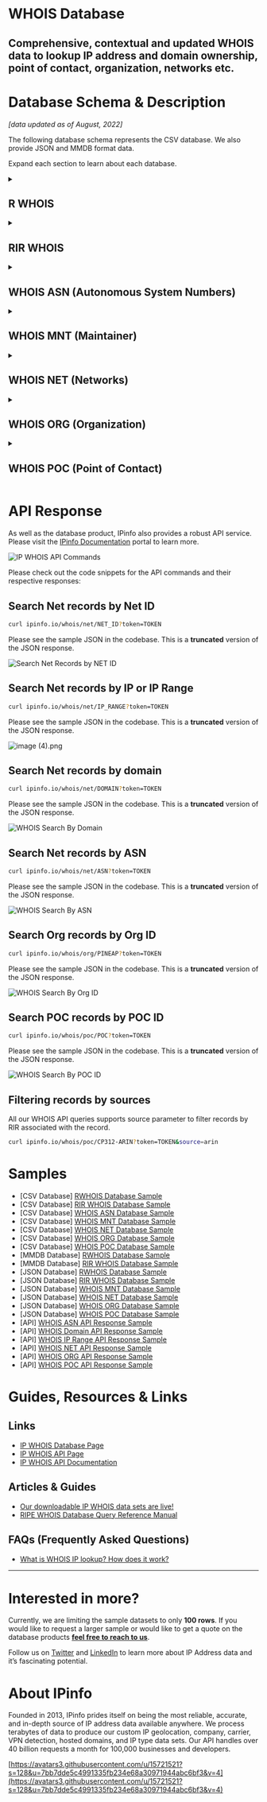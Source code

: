 # WHOIS Database

## Comprehensive, contextual and updated WHOIS data to lookup IP address and domain ownership, point of contact, organization, networks etc.

# Database Schema & Description

*[data updated as of August, 2022]*

The following database schema represents the CSV database. We also provide JSON and MMDB format data.

Expand each section to learn about each database.


<details>
<summary>
<h2>R WHOIS</h2>
</summary>

Parsed and normalized data we have collected from different RIRs. We also provide additional  fields to provide context to the data.

| Field Name  | Example                             | Data Type | Notes                               |
|-------------|-------------------------------------|-----------|-------------------------------------|
| `range`     | 50.28.18.195                        | TEXT      | IP Address range/netblock           |
| `id`        | NETBLK-GRADOCEROPUB.50.28.18.195/32 | TEXT      | Raw netblock identifier from WHOIS  |
| `name`      | Grado Cero Publicidad S.A. de C.V.  | TEXT      | Name of netblock                    |
| `descr`     | GRADOCEROPUB-50.28.18.195           | TEXT      | Description                         |
| `host`      | rwhois.liquidweb.com:4321           | TEXT      | Host information                    |
| `country`   | MX                                  | TEXT      | ISO 3166 country code               |
| `email`     | webmaster@gradocero.com             | TEXT      | Contact email information           |
| `abuse`     | abuse@sourcedns.com                 | TEXT      | Abuse email information             |
| `domain`    | gradocero.com                       | TEXT      | Domain associated with the netblock |
| `country.1` | MX                                  | TEXT      | Secondary country information       |
| `city`      | Naucalpan de Juarez                 | TEXT      | City information                    |
| `street`    | Calle Andes #46                     | TEXT      | Street information                  |
| `postal`    | 53125                               | TEXT      | Postal Code information             |
| `updated`   | 2021-01-26 00:00:00                 | TEXT      | Update date in the WHOIS registry   |
| `imported`  | 2021-01-27 04:44:47.206483          | TEXT      | Imported date in the WHOIS registry |


</details>

<details>
<summary>
<h2>RIR WHOIS</h2>
</summary>

RIR WHOIS data is created by parsing IP WHOIS data from the regional Internet Registries. Aside from normalizing and structuring the data from different RIR, we include additional contexts and insights.

| Field Name     | Example                                    | Data Type | Notes                                                                                                                |
|----------------|--------------------------------------------|-----------|----------------------------------------------------------------------------------------------------------------------|
| `range`        | 45.142.160.224-45.142.161.255              | TEXT      | IP Address range/netblock                                                                                            |
| `id`           | PL-DOMYNET-NETWORK                         | TEXT      | Raw netblock identifier from WHOIS                                                                                   |
| `name`         | DomyNet Sp. z o.o.                         | TEXT      | Name of netblock                                                                                                     |
| `country`      | PL                                         | TEXT      | ISO 3166 country code                                                                                                |
| `status`       | ASSIGNED PA                                | TEXT      | Range assignment type ([RIPE’s documentation](https://www.ripe.net/publications/docs/ripe-733))                      |
| `tech`         | PK9274-RIPE                                | TEXT      | ID for technical contact of WHOIS record                                                                             |
| `maintainer`   | MNT-PL-DOMYNET-1                           | TEXT      | ID for contact authorized to update WHOIS record for netblock                                                        |
| `admin`        | PK9274-RIPE                                | TEXT      | ID for administrative contact of netblock                                                                            |
| `source`       | ripe                                       | TEXT      | RIR associated with record (RIPE, ARIN, etc.)                                                                        |
| `whois_domain` | domynet.pl                                 | TEXT      | Domain name (from WHOIS entry)                                                                                       |
| `updated`      | 2020-01-09                                 | TEXT      | Last updated date (taken from WHOIS entry)                                                                           |
| `org`          | ORG-DSZO39-RIPE                            | TEXT      | ID or name of organization responsible for netblock                                                                  |
| `rdns_domain`  | domynet.pl                                 | TEXT      | Domain associated with IP range (only available if a majority of IPs within range share a common reverse DNS domain) |
| `domain`       | domynet.pl                                 | TEXT      | Domain associated with netblock (based on our data sets)                                                             |
| `geoloc`       | 52.2260524 20.9941955                      | TEXT      | Latitude/longitude coordinates indicating where users of network are located                                         |
| `org_address`  | ul. Lindleya 16/301 02-013 Warszawa POLAND | TEXT      | Address of the associated organization                                                                               |
| `asn`          | AS208348                                   | TEXT      | Autonomous system number for organization that routes traffic for IP (based on BGP routing data)                     |
| `as_name`      | DomyNet Sp. z o.o.                         | TEXT      | Name of AS (based on our data sets and data processing)                                                              |
| `as_domain`    | domynet.pl                                 | TEXT      | Domain of AS (based on our data sets and data processing)                                                            |
| `as_type`      | isp                                        | TEXT      | ISP, business, or hosting (based on around 20 different features and our custom training set)                        |


</details>

<details>
<summary>
<h2>WHOIS ASN (Autonomous System Numbers)</h2>
</summary>

ASN Data matched to WHOIS data for contextual data.

| Field Name | Example                         | Data Type | Notes                              |
|------------|---------------------------------|-----------|------------------------------------|
| `id`       | AS3670                          | TEXT      | ASN information                    |
| `name`     | Optimum Group                   | TEXT      | Name of the netblock               |
| `country`  | US                              | TEXT      | ISO 3166 country code              |
| `org_id`   | OPT                             | TEXT      | Organization id of the netblock    |
| `created`  | 1994-06-10                      | TEXT      | Created date in the WHOIS registry |
| `updated`  | 1995-12-08                      | TEXT      | Update date in the WHOIS registry  |
| `source`   | arin                            | TEXT      | RIR associated with the record     |
| `raw`      | ASHandle: AS3670 OrgID: PT A... | TEXT      | Raw data field                     |


</details>

<details>
<summary>
<h2>WHOIS MNT (Maintainer)</h2>
</summary>

| Field Name | Example                                         | Data Type | Notes                                          |
|------------|-------------------------------------------------|-----------|------------------------------------------------|
| `id`       | NETFIL-MNT                                      | TEXT      | ID for the contact authorized to update record |
| `name`     | NETFIL SRL BULEVARDUL RACOTEANU NR.163A FILI... | TEXT      | Name and information of the mnt contact        |
| `admin_id` | VD1057-RIPE                                     | TEXT      | Administrative contact id of the netblock      |
| `tech_id`  | VD1057-RIPE                                     | TEXT      | Technical contact id of the netblock           |
| `org_id`   | ORG-NS89-RIPE                                   | TEXT      | Organization responsible for the netblock      |
| `created`  | 2010-04-14                                      | TEXT      | Created date in the WHOIS registry             |
| `updated`  | 2010-04-14                                      | TEXT      | Updated date in the WHOIS registry             |
| `source`   | ripe                                            | TEXT      | RIR associated with the record                 |
| `raw`      | mntner: NETFIL-MNT descr: NE...                 | TEXT      | Raw data field                                 |


`updated` and `created` values can be set to `datetime` data type.

</details>



<details>
<summary>
<h2>WHOIS NET (Networks)</h2>
</summary>

Network information from WHOIS registry  

| Field Name | Example                                        | Data Type | Notes                                          |
|------------|------------------------------------------------|-----------|------------------------------------------------|
| `range`    | 148.59.204.0/23                                | TEXT      | Netblock range                                 |
| `id`       | IN                                             | TEXT      | Raw netblock identifier from WHOIS             |
| `name`     | iTel Networks Inc                              | TEXT      | Name of the netblock                           |
| `country`  | CA                                             | TEXT      | ISO 3166 country code                          |
| `domain`   | itel.com                                       | TEXT      | Domain associated with the netblock            |
| `org_id`   | IN                                             | TEXT      | Organization id of the netblock in the RIR db  |
| `status`   | ALLOCATION                                     | TEXT      | Range assignment type (see details)            |
| `tech_id`  | ABO24-ARIN JONAS30-ARIN RINKD-ARIN TRIGG15-... | TEXT      | ID for technical contact                       |
| `mnt_id`   | ITELN-ARIN                                     | TEXT      | ID for contact authorized to update the record |
| `admin_id` | RINKD-ARIN                                     | TEXT      | Administrative contact id of the netblock      |
| `abuse_id` | ABUSE3422-ARIN                                 | TEXT      | Abuse contact id of the netblock               |
| `created`  | 2016-10-07                                     | TEXT      | Created date in the WHOIS registry             |
| `updated`  | 2016-10-07                                     | TEXT      | Updated date in the WHOIS registry             |
| `source`   | arin                                           | TEXT      | RIR associated with the record                 |
| `raw`      | NetHandle: NET-148-59-204-0-1 OrgID: ...       | TEXT      | Raw data field                                 |

`updated` and `created` values can be set to `datetime` data type.

</details>


<details>
<summary>
<h2>WHOIS ORG (Organization)</h2>
</summary>

Organization information from WHOIS registry

| Field Name   | Example                          | Data Type | Notes                                                 |
|--------------|----------------------------------|-----------|-------------------------------------------------------|
| `id`         | CTC-7                            | TEXT      | ID of the organization responsible for the netblock   |
| `name`       | Communications Technology Center | TEXT      | Name of the organization responsible for the netblock |
| `address`    |                                  | TEXT      | Address information of the organization               |
| `street`     | IT Division PO Box 42495         | TEXT      | Street address information of the organization        |
| `city`       | Olympia                          | TEXT      | City of the organization                              |
| `state`      | WA                               | TEXT      | State / Region of the organization                    |
| `postalcode` | 98504-2495                       | TEXT      | Postal code information of the organization           |
| `country`    | US                               | TEXT      | ISO 3166 country code                                 |
| `admin_id`   | NIEDK-ARIN                       | TEXT      | Administrative contact id of the netblock             |
| `tech_id`    | NIEDK-ARIN                       | TEXT      | Technical contact ID of the netblock                  |
| `abuse_id`   | ABUSE135-ARIN NIEDK-ARIN         | TEXT      | Abuse contact ID of the netblock                      |
| `mnt_id`     | NIEDK-ARIN                       | TEXT      | ID for the contact authorized to update record        |
| `email`      |                                  | TEXT      | Email information of the organization                 |
| `domain`     | sbctc.edu                        | TEXT      | Domain associated with the netblock                   |
| `created`    | 1994-04-19                       | TEXT      | Created date in the WHOIS registry                    |
| `updated`    | 2015-11-24                       | TEXT      | Updated date in the WHOIS registry                    |
| `source`     | arin                             | TEXT      | RIR associated with the record                        |
| `raw`        | OrgID: CTC-7 OrgName: Communi... | TEXT      | Raw data field                                        |


`updated` and `created` values can be set to `datetime` data type.

</details>


<details>
<summary>
<h2>WHOIS POC (Point of Contact)</h2>
</summary>

WHOIS database registry from point of contact

| Field Name    | Example                                        | Data Type | Notes                                                                         |
|---------------|------------------------------------------------|-----------|-------------------------------------------------------------------------------|
| `id`          | TRONT-ARIN                                     | TEXT      | ID of the netblock owner                                                      |
| `name`        | Matthew Tront                                  | TEXT      | Name of the point of contact of the organization responsible for the netblock |
| `mobilephone` | +1-302-521-3780                                | TEXT      | Organizational mobile phone number of the point of contact                    |
| `officephone` | +1-215-873-2200                                | TEXT      | Organizational office phone number of the point of contact                    |
| `fax`         | +1-215-645-0383                                | TEXT      | Organizational fax number of the point of contact                             |
| `address`     | US, PA, Philadelphia, 456 North 5th St., 19123 | TEXT      | Address of the point of contact of the netblock owner                         |
| `country`     | US                                             | TEXT      | ISO 3166 country code                                                         |
| `email`       | mtront@destcorp.com                            | TEXT      | Email of the point of contact of the netblock owner                           |
| `abuse_email` | mtront@destcorp.com                            | TEXT      | Abuse contact of the point of contact of the netblock owner                   |
| `created`     | 2014-11-12                                     | TEXT      | Created date in the WHOIS registry                                            |
| `updated`     | 2014-11-12                                     | TEXT      | Updated date in the WHOIS registry                                            |
| `source`      | arin                                           | TEXT      | RIR associated with the record                                                |
| `raw`         | POCHandle: TRONT-ARIN IsRole: …                | TEXT      | Raw data field                                                                |


`updated` and `created` values can be set to `datetime` data type.

</details>

# API Response

As well as the database product, IPinfo also provides a robust API service. Please visit the [IPinfo Documentation](https://ipinfo.io/developers) portal to learn more.

![IP WHOIS API Commands](../assets/whois_api_command.png)

Please check out the code snippets for the API commands and their respective responses:

## Search Net records by Net ID

```bash
curl ipinfo.io/whois/net/NET_ID?token=TOKEN
```

Please see the sample JSON in the codebase. This is a **truncated** version of the JSON response.

![Search Net Records by NET ID](../assets/whois_search_by_net_id.png) 

## **Search Net records by IP or IP Range**

```bash
curl ipinfo.io/whois/net/IP_RANGE?token=TOKEN
```

Please see the sample JSON in the codebase. This is a **truncated** version of the JSON response.

![image (4).png](../assets/whois_search_by_ip.png) 

## **Search Net records by domain**

```bash
curl ipinfo.io/whois/net/DOMAIN?token=TOKEN
```

Please see the sample JSON in the codebase. This is a **truncated** version of the JSON response.

![WHOIS Search By Domain](../assets/whois_search_by_domain.png) 

## **Search Net records by ASN**

```bash
curl ipinfo.io/whois/net/ASN?token=TOKEN
```

Please see the sample JSON in the codebase. This is a **truncated** version of the JSON response.

![WHOIS Search By ASN](../assets/whois_search_by_asn.png)

## **Search Org records by Org ID**

```bash
curl ipinfo.io/whois/org/PINEAP?token=TOKEN
```

Please see the sample JSON in the codebase. This is a **truncated** version of the JSON response.

![WHOIS Search By Org ID](../assets/whois_search_by_org_id.png) 

## **Search POC records by POC ID**

```bash
curl ipinfo.io/whois/poc/POC?token=TOKEN
```

Please see the sample JSON in the codebase. This is a **truncated** version of the JSON response.

![WHOIS Search By POC ID](../assets/whois_search_by_poc_id.png)

## Filtering records by sources

All our WHOIS API queries supports source parameter to filter records by RIR associated with the record.

```bash
curl ipinfo.io/whois/poc/CP312-ARIN?token=TOKEN&source=arin
```

# Samples

- [CSV Database] [RWHOIS Database Sample](/WHOIS/rwhois_sample.csv)
- [CSV Database] [RIR WHOIS Database Sample](/WHOIS/whois_rir_sample.csv)
- [CSV Database] [WHOIS ASN Database Sample](/WHOIS/whois_asn_sample.csv)
- [CSV Database] [WHOIS MNT Database Sample](/WHOIS/whois_mnt_sample.csv)
- [CSV Database] [WHOIS NET Database Sample](/WHOIS/whois_net_sample.csv)
- [CSV Database] [WHOIS ORG Database Sample](/WHOIS/whois_org_sample.csv)
- [CSV Database] [WHOIS POC Database Sample](/WHOIS/whois_poc_sample.csv)
- [MMDB Database] [RWHOIS Database Sample](/WHOIS/rwhois_sample.mmdb)
- [MMDB Database] [RIR WHOIS Database Sample](/WHOIS/whois_rir_sample.mmdb)
- [JSON Database] [RWHOIS Database Sample](/WHOIS/rwhois_sample.json)
- [JSON Database] [RIR WHOIS Database Sample](/WHOIS/whois_rir_sample.json)
- [JSON Database] [WHOIS MNT Database Sample](/WHOIS/whois_mnt_sample.json)
- [JSON Database] [WHOIS NET Database Sample](/WHOIS/whois_net_sample.json)
- [JSON Database] [WHOIS ORG Database Sample](/WHOIS/whois_org_sample.json)
- [JSON Database] [WHOIS POC Database Sample](/WHOIS/whois_poc_sample.json)
- [API] [WHOIS ASN API Response Sample](/WHOIS/API/whois_asn_api_sample.json)
- [API] [WHOIS Domain API Response Sample](/WHOIS/API/whois_domain_api_sample.json)
- [API] [WHOIS IP Range API Response Sample](/WHOIS/API/whois_ip_range_api_sample.json)
- [API] [WHOIS NET API Response Sample](/WHOIS/API/whois_net_api_sample.json)
- [API] [WHOIS ORG API Response Sample](/WHOIS/API/whois_org_api_sample.json)
- [API] [WHOIS POC API Response Sample](/WHOIS/API/whois_poc_api_sample.json)
 

# Guides, Resources & Links

## Links

- [IP WHOIS Database Page](https://ipinfo.io/products/ip-whois-data-download)
- [IP WHOIS API Page](https://ipinfo.io/products/whois-api)
- [IP WHOIS API Documentation](https://ipinfo.io/developers/whois)

## Articles & Guides

- [Our downloadable IP WHOIS data sets are live!](https://ipinfo.io/blog/our-downloadable-ip-whois-data-sets-are-live)
- [RIPE WHOIS Database Query Reference Manual](https://www.ripe.net/publications/docs/ripe-358)

## FAQs (Frequently Asked Questions)

- [What is WHOIS IP lookup? How does it work?](https://ipinfo.io/faq/article/73-what-is-whois-ip-lookup-how-does-it-work)

---

# Interested in more?

Currently, we are limiting the sample datasets to only **100 rows**. If you would like to request a larger sample or would like to get a quote on the database products **[feel free to reach to us](https://ipinfo.io/products/ip-database-download#request_form)**.

Follow us on [Twitter](https://twitter.com/ipinfo) and [LinkedIn](https://www.linkedin.com/company/ipinfo/) to learn more about IP Address data and it’s fascinating potential.

# About IPinfo

Founded in 2013, IPinfo prides itself on being the most reliable, accurate, and in-depth source of IP address data available anywhere. We process terabytes of data to produce our custom IP geolocation, company, carrier, VPN detection, hosted domains, and IP type data sets. Our API handles over 40 billion requests a month for 100,000 businesses and developers.

[https://avatars3.githubusercontent.com/u/15721521?s=128&u=7bb7dde5c4991335fb234e68a30971944abc6bf3&v=4](https://avatars3.githubusercontent.com/u/15721521?s=128&u=7bb7dde5c4991335fb234e68a30971944abc6bf3&v=4)